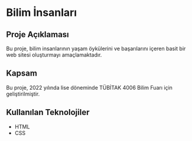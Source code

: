 # Bilim İnsanları

## Proje Açıklaması
Bu proje, bilim insanlarının yaşam öykülerini ve başarılarını içeren basit bir web sitesi oluşturmayı amaçlamaktadır.

## Kapsam
Bu proje, 2022 yılında lise döneminde TÜBİTAK 4006 Bilim Fuarı için geliştirilmiştir.

## Kullanılan Teknolojiler
- HTML
- CSS


